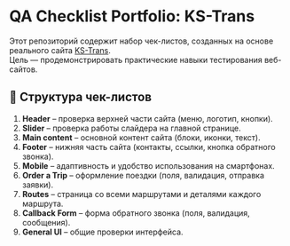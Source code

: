 # QA Checklist Portfolio: KS-Trans  

Этот репозиторий содержит набор чек-листов, созданных на основе реального сайта [KS-Trans](https://ks-trans.org).  
Цель — продемонстрировать практические навыки тестирования веб-сайтов.  

## 📌 Структура чек-листов  

1. **Header** – проверка верхней части сайта (меню, логотип, кнопки).  
2. **Slider** – проверка работы слайдера на главной странице.  
3. **Main content** – основной контент сайта (блоки, иконки, текст).  
4. **Footer** – нижняя часть сайта (контакты, ссылки, кнопка обратного звонка).  
5. **Mobile** – адаптивность и удобство использования на смартфонах.  
6. **Order a Trip** – оформление поездки (поля, валидация, отправка заявки).  
7. **Routes** – страница со всеми маршрутами и деталями каждого маршрута.  
8. **Callback Form** – форма обратного звонка (поля, валидация, сообщения).  
9. **General UI** – общие проверки интерфейса.  

